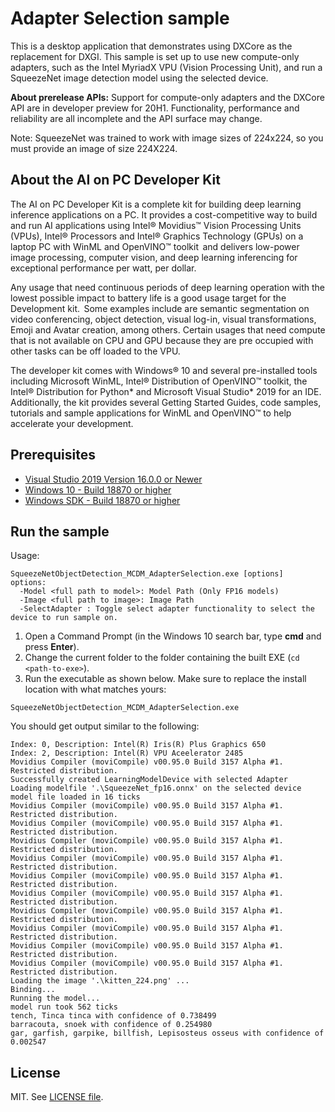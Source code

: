 # Adapter Selection sample

This is a desktop application that demonstrates using DXCore as the replacement for DXGI. This sample is set up to use new compute-only adapters, such as the Intel MyriadX VPU (Vision Processing Unit), and run a SqueezeNet image detection model using the selected device.

**About prerelease APIs:** Support for compute-only adapters and the DXCore API are in developer preview for 20H1. Functionality, performance and reliability are all incomplete and the API surface may change.

Note: SqueezeNet was trained to work with image sizes of 224x224, so you must provide an image of size 224X224.

## About the AI on PC Developer Kit 
The AI on PC Developer Kit is a complete kit for building deep learning inference applications on a PC. It provides a cost-competitive way to build and run AI applications using Intel® Movidius™ Vision Processing Units (VPUs), Intel® Processors and Intel® Graphics Technology (GPUs) on a laptop PC with WinML and OpenVINO™ toolkit  and delivers low-power image processing, computer vision, and deep learning inferencing for exceptional performance per watt, per dollar. 

Any usage that need continuous periods of deep learning operation with the lowest possible impact to battery life is a good usage target for the Development kit.  Some examples include are semantic segmentation on video conferencing, object detection, visual log-in, visual transformations, Emoji and Avatar creation, among others. Certain usages that need compute that is not available on CPU and GPU because they are pre occupied with other tasks can be off loaded to the VPU.  

The developer kit comes with Windows® 10 and several pre-installed tools including Microsoft WinML, Intel® Distribution of OpenVINO™ toolkit, the Intel® Distribution for Python* and Microsoft Visual Studio* 2019 for an IDE. Additionally, the kit provides several Getting Started Guides, code samples, tutorials and sample applications for WinML and OpenVINO™ to help accelerate your development. 


## Prerequisites

- [Visual Studio 2019 Version 16.0.0 or Newer](https://visualstudio.microsoft.com/)
- [Windows 10 - Build 18870 or higher](https://www.microsoft.com/en-us/software-download/windowsinsiderpreviewiso)
- [Windows SDK - Build 18870 or higher](https://www.microsoft.com/en-us/software-download/windowsinsiderpreviewSDK)

## Run the sample
Usage:
```
SqueezeNetObjectDetection_MCDM_AdapterSelection.exe [options]
options:
  -Model <full path to model>: Model Path (Only FP16 models)
  -Image <full path to image>: Image Path
  -SelectAdapter : Toggle select adapter functionality to select the device to run sample on.
```

1. Open a Command Prompt (in the Windows 10 search bar, type **cmd** and press **Enter**).
2. Change the current folder to the folder containing the built EXE (`cd <path-to-exe>`).
3. Run the executable as shown below. Make sure to replace the install location with what matches yours:
  ```
  SqueezeNetObjectDetection_MCDM_AdapterSelection.exe
  ```
You should get output similar to the following:
  ```
  Index: 0, Description: Intel(R) Iris(R) Plus Graphics 650
  Index: 2, Description: Intel(R) VPU Aceelerator 2485
Movidius Compiler (moviCompile) v00.95.0 Build 3157 Alpha #1. Restricted distribution.
Successfully created LearningModelDevice with selected Adapter
Loading modelfile '.\SqueezeNet_fp16.onnx' on the selected device
model file loaded in 16 ticks
Movidius Compiler (moviCompile) v00.95.0 Build 3157 Alpha #1. Restricted distribution.
Movidius Compiler (moviCompile) v00.95.0 Build 3157 Alpha #1. Restricted distribution.
Movidius Compiler (moviCompile) v00.95.0 Build 3157 Alpha #1. Restricted distribution.
Movidius Compiler (moviCompile) v00.95.0 Build 3157 Alpha #1. Restricted distribution.
Movidius Compiler (moviCompile) v00.95.0 Build 3157 Alpha #1. Restricted distribution.
Movidius Compiler (moviCompile) v00.95.0 Build 3157 Alpha #1. Restricted distribution.
Movidius Compiler (moviCompile) v00.95.0 Build 3157 Alpha #1. Restricted distribution.
Movidius Compiler (moviCompile) v00.95.0 Build 3157 Alpha #1. Restricted distribution.
Movidius Compiler (moviCompile) v00.95.0 Build 3157 Alpha #1. Restricted distribution.
Movidius Compiler (moviCompile) v00.95.0 Build 3157 Alpha #1. Restricted distribution.
Loading the image '.\kitten_224.png' ...
Binding...
Running the model...
model run took 562 ticks
tench, Tinca tinca with confidence of 0.738499
barracouta, snoek with confidence of 0.254980
gar, garfish, garpike, billfish, Lepisosteus osseus with confidence of 0.002547
  ```



## License

MIT. See [LICENSE file](https://github.com/Microsoft/Windows-Machine-Learning/blob/master/LICENSE).